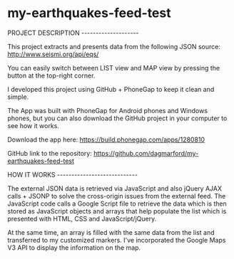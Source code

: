 # my-earthquakes-feed-test

PROJECT DESCRIPTION --------------------

This project extracts and presents data from the following JSON source: http://www.seismi.org/api/eqs/  

You can easily switch between LIST view and MAP view by pressing the button at the top-right corner.

I developed this project using GitHub + PhoneGap to keep it clean and simple. 

The App was built with PhoneGap for Android phones and Windows phones, but you can also download the GitHub project in your computer to see how it works. 

Download the app here: https://build.phonegap.com/apps/1280810

GitHub link to the repository: https://github.com/dagmarford/my-earthquakes-feed-test


HOW IT WORKS ----------------------------

The external JSON data is retrieved via JavaScript and also jQuery AJAX calls + JSONP to solve the cross-origin issues from the external feed. The JavaScript code calls a Google Script file to retrieve the data which is then stored as JavaScript objects and arrays that help populate the list which is presented with HTML, CSS and JavaScript/jQuery.

At the same time, an array is filled with the same data from the list and transferred to my customized markers. I've incorporated the Google Maps V3 API to display the information on the map. 
